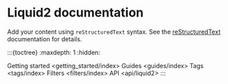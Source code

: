 # Liquid2 documentation

Add your content using `reStructuredText` syntax. See the [reStructuredText](https://www.sphinx-doc.org/en/master/usage/restructuredtext/index.html) documentation for details.

:::{toctree}
:maxdepth: 1
:hidden:

Getting started <getting_started/index>
Guides <guides/index>
Tags <tags/index>
Filters <filters/index>
API <api/liquid2>
:::
